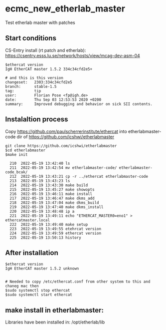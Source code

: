 # ecmc_new_etherlab_master
Test etherlab master with patches

## Start conditions

CS-Entry install (rt patch and etherlab):
https://csentry.esss.lu.se/network/hosts/view/mcag-dev-asm-04


```
$ethercat version
IgH EtherCAT master 1.5.2 334c34cfd2e5+

# and this is this version
changeset:   2303:334c34cfd2e5
branch:      stable-1.5
tag:         tip
user:        Florian Pose <fp@igh.de>
date:        Thu Sep 03 12:53:53 2020 +0200
summary:     Improved debugging and behavior on sick SII contents.

```

## Instalaltion process
Copy https://github.com/paulscherrerinstitute/ethercat into etherlabmaster-code dir of https://github.com/icshwi/etherlabmaster

```
git clone https://github.com/icshwi/etherlabmaster
$cd etherlabmaster
$make init

  210  2022-05-19 13:42:40 ls
  211  2022-05-19 13:42:54 mv etherlabmaster-code/ etherlabmaster-code_bcak/
  212  2022-05-19 13:43:21 cp -r ../ethercat etherlabmaster-code
  213  2022-05-19 13:43:23 ls
  214  2022-05-19 13:43:30 make build
  215  2022-05-19 13:45:27 make showopts
  216  2022-05-19 13:46:11 make install
  217  2022-05-19 13:46:47 make dkms_add
  218  2022-05-19 13:47:04 make dkms_build
  219  2022-05-19 13:47:40 make dkms_install
  220  2022-05-19 13:48:48 ip a
  221  2022-05-19 13:49:11 echo "ETHERCAT_MASTER0=eno1" > ethercatmaster.local
  222  2022-05-19 13:49:40 make setup
  223  2022-05-19 13:49:55 etehrcat version
  224  2022-05-19 13:49:59 ethercat version
  225  2022-05-19 13:50:13 history

```


## After installation

```
$ethercat version
IgH EtherCAT master 1.5.2 unknown


# Needed to copy /etc/ethercat.conf from other system to this and chaneg mac then
$sudo systemctl stop ethercat
$sudo systemctl start ethercat
```

make install in etherlabmaster:
----------------------------------------------------------------------
Libraries have been installed in:
   /opt/etherlab/lib


